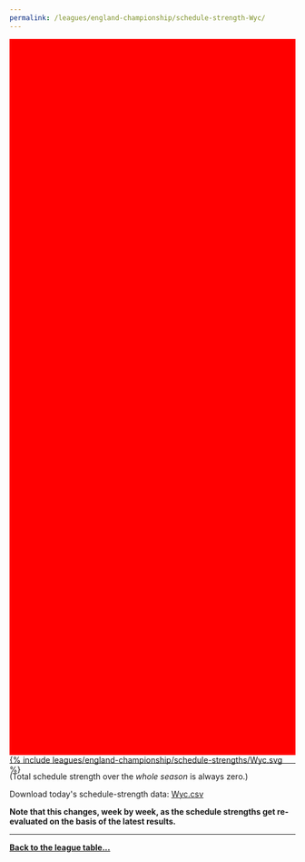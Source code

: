 ```yaml
---
permalink: /leagues/england-championship/schedule-strength-Wyc/
---
```


<style>
.svg-wrap {
    background-color:red;
    height:0;
    padding-top:250%; /* 350px/550px */
    position: relative;
}

svg {
    background-color: white;
    height: 100%;
    display:block;
    width: 100%;
    position: absolute;
    top:0;
    left:0;
}
</style>


<div class="svg-wrap">
{% include leagues/england-championship/schedule-strengths/Wyc.svg %}
</div>

-----

(Total schedule strength over the *whole season* is always zero.)


Download today's schedule-strength data: [Wyc.csv](/assets/leagues/england-championship/2020/schedule-strengths/Wyc.csv)

**Note that this changes, week by week, as the schedule strengths get re-evaluated on the
basis of the latest results.**

-----

[**Back to the league table...**](/leagues/england-championship)


